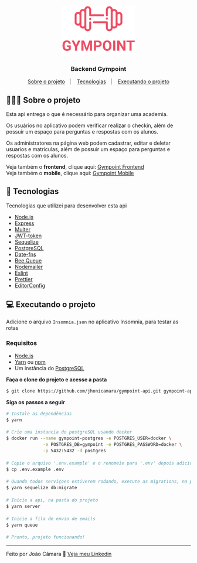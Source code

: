 <h1 align="center">
	<img alt="MeetUp" src=".github/logo.svg" width="200px" />
</h1>

<h3 align="center">
  <b>Backend Gympoint</b>
</h3>


<p align="center">
  <a href="#-Sobre-o-projeto">Sobre o projeto</a>&nbsp;&nbsp;&nbsp;|&nbsp;&nbsp;&nbsp;
  <a href="#-Tecnologias">Tecnologias</a>&nbsp;&nbsp;&nbsp;|&nbsp;&nbsp;&nbsp;
  <a href="#-Executando-o-projeto">Executando o projeto</a>
</p>


## 💇🏻‍♂️ Sobre o projeto

Esta api entrega o que é necessário para organizar uma academia.

Os usuários no aplicativo podem verificar realizar o checkin, além de possuir um espaço para perguntas e respostas com os alunos.

Os administratores na página web podem cadastrar, editar e deletar usuarios e matriculas, além de possuir um espaço para perguntas e respostas com os alunos.

Veja também o **frontend**, clique aqui: [Gympoint Frontend](https://github.com/jhonicamara/gympoint-web)<br />
Veja também o **mobile**, clique aqui: [Gympoint Mobile](https://github.com/jhonicamara/gympoint-mobile)

## 🚀 Tecnologias

Tecnologias que utilizei para desenvolver esta api

- [Node.js](https://nodejs.org/en/)
- [Express](https://expressjs.com/pt-br/)
- [Multer](https://github.com/expressjs/multer)
- [JWT-token](https://jwt.io/)
- [Sequelize](https://sequelize.org/master/)
- [PostgreSQL](https://www.postgresql.org/)
- [Date-fns](https://date-fns.org/)
- [Bee Queue](https://github.com/bee-queue/bee-queue)
- [Nodemailer](https://nodemailer.com/about/)
- [Eslint](https://eslint.org/)
- [Prettier](https://prettier.io/)
- [EditorConfig](https://editorconfig.org/)

## 💻 Executando o projeto

Adicione o arquivo `Insomnia.json` no aplicativo Insomnia, para testar as rotas

### Requisitos

- [Node.js](https://nodejs.org/en/)
- [Yarn](https://classic.yarnpkg.com/) ou [npm](https://www.npmjs.com/)
- Um instância do [PostgreSQL](https://www.postgresql.org/)

**Faça o clone do projeto e acesse a pasta**

```bash
$ git clone https://github.com/jhonicamara/gympoint-api.git gympoint-api && cd gympoint-api
```

**Siga os passos a seguir**

```bash
# Instale as dependências
$ yarn

# Crie uma instancia do postgreSQL usando docker
$ docker run --name gympoint-postgres -e POSTGRES_USER=docker \
              -e POSTGRES_DB=gympoint -e POSTGRES_PASSWORD=docker \
              -p 5432:5432 -d postgres

# Copie o arquivo '.env.example' e o renomeie para '.env' depois adicione os valores das variaveis ambiente.
$ cp .env.example .env

# Quando todos serviçoes estiverem rodando, execute as migrations, na pasta do projeto.
$ yarn sequelize db:migrate

# Inicie a api, na pasta do projeto
$ yarn server

# Inicie a fila de envio de emails
$ yarn queue

# Pronto, projeto funcionando!
```
---

Feito por João Câmara 👋 [Veja meu Linkedin](https://www.linkedin.com/in/jo%C3%A3o-c%C3%A2mara-565b42184/)
